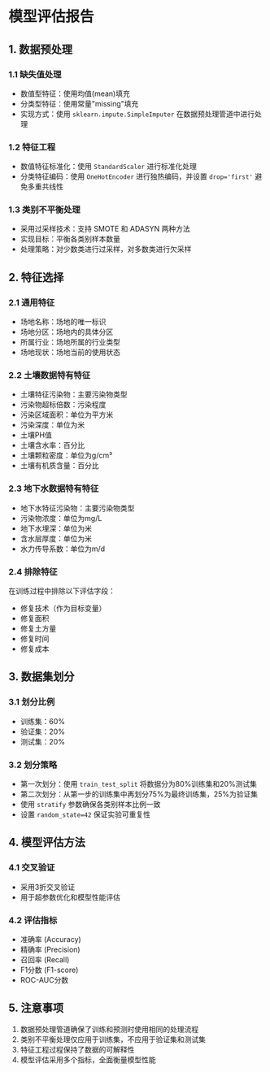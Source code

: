 # 模型评估报告

## 1. 数据预处理

### 1.1 缺失值处理
- 数值型特征：使用均值(mean)填充
- 分类型特征：使用常量"missing"填充
- 实现方式：使用 `sklearn.impute.SimpleImputer` 在数据预处理管道中进行处理

### 1.2 特征工程
- 数值特征标准化：使用 `StandardScaler` 进行标准化处理
- 分类特征编码：使用 `OneHotEncoder` 进行独热编码，并设置 `drop='first'` 避免多重共线性

### 1.3 类别不平衡处理
- 采用过采样技术：支持 SMOTE 和 ADASYN 两种方法
- 实现目标：平衡各类别样本数量
- 处理策略：对少数类进行过采样，对多数类进行欠采样

## 2. 特征选择

### 2.1 通用特征
- 场地名称：场地的唯一标识
- 场地分区：场地内的具体分区
- 所属行业：场地所属的行业类型
- 场地现状：场地当前的使用状态

### 2.2 土壤数据特有特征
- 土壤特征污染物：主要污染物类型
- 污染物超标倍数：污染程度
- 污染区域面积：单位为平方米
- 污染深度：单位为米
- 土壤PH值
- 土壤含水率：百分比
- 土壤颗粒密度：单位为g/cm³
- 土壤有机质含量：百分比

### 2.3 地下水数据特有特征
- 地下水特征污染物：主要污染物类型
- 污染物浓度：单位为mg/L
- 地下水埋深：单位为米
- 含水层厚度：单位为米
- 水力传导系数：单位为m/d

### 2.4 排除特征
在训练过程中排除以下评估字段：
- 修复技术（作为目标变量）
- 修复面积
- 修复土方量
- 修复时间
- 修复成本

## 3. 数据集划分

### 3.1 划分比例
- 训练集：60%
- 验证集：20%
- 测试集：20%

### 3.2 划分策略
- 第一次划分：使用 `train_test_split` 将数据分为80%训练集和20%测试集
- 第二次划分：从第一步的训练集中再划分75%为最终训练集，25%为验证集
- 使用 `stratify` 参数确保各类别样本比例一致
- 设置 `random_state=42` 保证实验可重复性

## 4. 模型评估方法

### 4.1 交叉验证
- 采用3折交叉验证
- 用于超参数优化和模型性能评估

### 4.2 评估指标
- 准确率 (Accuracy)
- 精确率 (Precision)
- 召回率 (Recall)
- F1分数 (F1-score)
- ROC-AUC分数

## 5. 注意事项
1. 数据预处理管道确保了训练和预测时使用相同的处理流程
2. 类别不平衡处理仅应用于训练集，不应用于验证集和测试集
3. 特征工程过程保持了数据的可解释性
4. 模型评估采用多个指标，全面衡量模型性能 